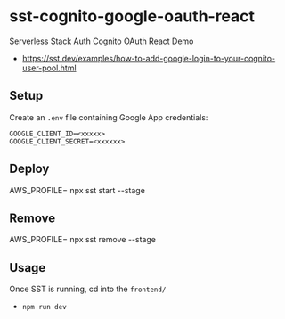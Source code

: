 # sst-cognito-google-oauth-react

Serverless Stack Auth Cognito OAuth React Demo

- https://sst.dev/examples/how-to-add-google-login-to-your-cognito-user-pool.html

## Setup

Create an `.env` file containing Google App credentials:

```
GOOGLE_CLIENT_ID=<xxxxx>
GOOGLE_CLIENT_SECRET=<xxxxxx>
```

## Deploy

AWS_PROFILE=<PROFILE> npx sst start --stage <STAGE>

## Remove

AWS_PROFILE=<PROFILE> npx sst remove --stage <STAGE>

## Usage

Once SST is running, cd into the `frontend/`

- `npm run dev`
